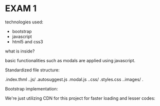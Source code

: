 # EXAM 1

technologies used:

- bootstrap
- javascript
- html5 and css3



what is inside?

basic functionalities such as modals are applied using javascript.



Standardized file structure:


.index.thml
..js/
    .autosuggest.js
    .modal.js
..css/
    .styles.css
..images/
    .<contains all the images>


Bootstrap implementation:

We're just utilizing CDN for this project for faster loading and lesser codes:

<head>
    <link rel="stylesheet" href="https://maxcdn.bootstrapcdn.com/bootstrap/4.5.2/css/bootstrap.min.css">
    <script src="https://ajax.googleapis.com/ajax/libs/jquery/3.5.1/jquery.min.js"></script>
    <script src="https://cdnjs.cloudflare.com/ajax/libs/popper.js/1.16.0/umd/popper.min.js"></script>
    <script src="https://maxcdn.bootstrapcdn.com/bootstrap/4.5.2/js/bootstrap.min.js"></script>
    <link rel="stylesheet" href="css/styles.css">
</head>


